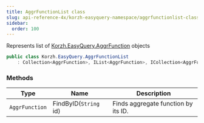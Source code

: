 ```yaml
---
title: AggrFunctionList class
slug: api-reference-4x/korzh-easyquery-namespace/aggrfunctionlist-class
sidebar:
  order: 100
---
```


Represents list of [Korzh.EasyQuery.AggrFunction](/easyquery/docs/api-reference-4x/korzh-easyquery-namespace/aggrfunction-class) objects
```csharp
public class Korzh.EasyQuery.AggrFunctionList
    : Collection<AggrFunction>, IList<AggrFunction>, ICollection<AggrFunction>, IEnumerable<AggrFunction>, IEnumerable, IList, ICollection, IReadOnlyList<AggrFunction>, IReadOnlyCollection<AggrFunction>

```

### Methods

| Type | Name | Description | 
| --- | --- | --- | 
| `AggrFunction` | FindByID(`String` id) | Finds aggregate function by its ID. |
